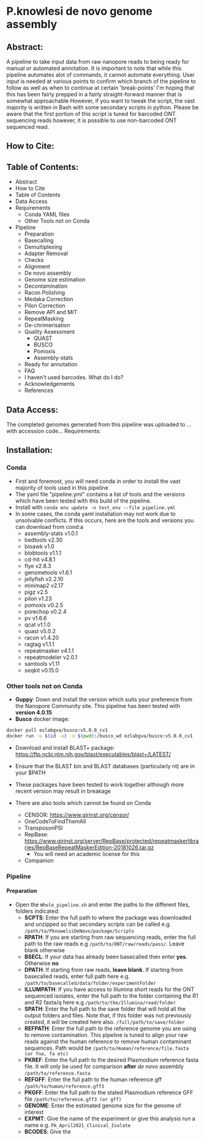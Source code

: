 # P.knowlesi de novo genome assembly
## Abstract:
A pipeline to take input data from raw nanopore reads to being ready for manual or automated annotation. 
It is important to note that while this pipeline automates alot of commands, it cannot automate everything. 
User input is needed at various points to confirm which branch of the pipeline to follow as well as when to continue at certain 'break-points'
I'm hoping that this has been fairly prepped in a fairly straight-forward manner that is somewhat approachable
However, if you want to tweak the script, the vast majority is written in Bash with some secondary scripts in python.
Please be aware that the first portion of this script is tuned for barcoded ONT sequencing reads however, it is possible to use non-barcoded ONT sequenced read. 

## How to Cite:

## Table of Contents:
- Abstract
- How to Cite
- Table of Contents
- Data Access
- Requirements
	- Conda YAML files
	- Other Tools not on Conda
- Pipeline
	- Preparation
	- Basecalling
	- Demultiplexing
	- Adapter Removal
	- Checks
	- Alignment
	- De novo assembly
	- Genome size estimation
	- Decontamination
	- Racon Polishing
	- Medaka Correction
	- Pilon Correction
	- Remove API and MIT
	- RepeatMasking
	- De-chrimerisation
	- Quality Assessment
		- QUAST
		- BUSCO
		- Pomoxis
		- Assembly-stats
	- Ready for annotation
	- FAQ
  	- I haven't used barcodes. What do I do?
	- Acknowledgements
	- References
## Data Access:
The completed genomes generated from this pipeline was uploaded to ... with accession code...
Requirements:
## Installation:
### Conda
- First and foremost, you will need conda in order to install the vast majority of tools used in this pipeline
- The yaml file "pipeline.yml" contains a list of tools and the versions which have been tested with this build of the pipeline.
- Install with `conda env update -n test_env --file pipeline.yml`
- In some cases, the conda yaml installation may not work due to unsolvable conflicts. If this occurs, here are the tools and versions you can download from cond:a
  - assembly-stats v1.0.1
  - bedtools v2.30
  - bioawk v1.0
  - blobtools v1.1.1
  - cd-hit v4.8.1
  - flye v2.8.3
  - genometools v1.6.1
  - jellyfish v2.2.10
  - minimap2 v2.17
  - pigz v2.5
  - pilon v1.23
  - pomoxis v0.2.5
  - porechop v0.2.4
  - pv v1.6.6
  - qcat v1.1.0
  - quast v5.0.2
  - racon v1.4.20
  - ragtag v1.1.1
  - repeatmasker v4.1.1
  - repeatmodeler v2.0.1
  - samtools v1.11
  - seqkit v0.15.0
### Other tools not on Conda
- **Guppy**: Down and install the version which suits your preference from the Nanopore Community site. This pipeline has been tested with **version 4.0.15**
- **Busco** docker image:
``` bash
docker pull ezlabgva/busco:v5.0.0_cv1
docker run -u $(id -u) -v $(pwd):/busco_wd ezlabgva/busco:v5.0.0_cv1
```
- Download and install BLAST+ package: https://ftp.ncbi.nlm.nih.gov/blast/executables/blast+/LATEST/
- Ensure that the BLAST bin and BLAST databases (particularly nt) are in your $PATH

- These packages have been tested to work together although more recent version may result in breakage
- There are also tools which cannot be found on Conda
  - CENSOR: https://www.girinst.org/censor/
  - OneCodeToFindThemAll
  - TransposonPSI
  - RepBase: https://www.girinst.org/server/RepBase/protected/repeatmaskerlibraries/RepBaseRepeatMaskerEdition-20181026.tar.gz
    - You will need an academic license for this
  - Companion
### Pipeline
#### Preparation
- Open the `Whole_pipeline.sh` and enter the paths to the different files, folders indicated:
  - **SCPTS**: Enter the full path to where the package was downloaded and unzipped so that secondary scripts can be called e.g. `/path/to/PknowelsiDeNovo/package/Scripts`
  - **RPATH**: If you are starting from raw sequencing reads, enter the full path to the raw reads e.g `/path/to/ONT/raw/reads/pass/`. Leave blank otherwise
  - **BSECL**: If your data has already been basecalled then enter **yes**. Otherwise **no**
  - **DPATH**: If starting from raw reads, **leave blank**. If starting from basecalled reads, enter full path here e.g. `/path/to/basecalled/data/folder/experimentFolder`
  - **ILLUMPATH**: If you have access to Illumina short reads for the ONT sequenced isolates, enter the full path to the folder containing the R1 and R2 fasta/q here e.g `/path/to/the/Illumina/read/folder`
  - **SPATH**: Enter the full path to the save folder that will hold all the output folders and files. Note that, if this folder was not previously created, it will be created here also. `/full/path/to/save/folder`
  - **REFPATH**: Enter the full path to the reference genome you are using to remove contamination. This pipeline is tuned to align your raw reads against the human reference to remove human contaminant sequences. Path would be `/path/to/Human/reference/file.fasta (or fna, fa etc)`
  - **PKREF**: Enter the full path to the desired Plasmodium reference fasta file. It will only be used for comparison **after** *de novo* assembly `/path/to/reference.fasta`
  - **REFGFF**: Enter the full path to the human reference gff `/path/to/human/reference.gff3`
  - **PKGFF**: Enter the full path to the stated Plasmodium reference GFF file `/path/to/reference.gff3 (or gff)`
  - **GENOME**: Enter the estimated genome size for the genome of interest
  - **EXPMT**: Give the name of the experiment or give this analysis run a name e.g. `Pk_April2021_Clinical_Isolate`
  - **BCODES**: Give the 
